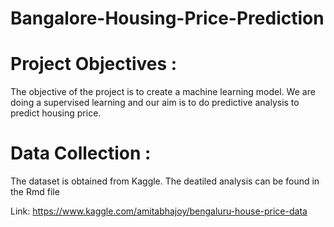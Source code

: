 # Bangalore-Housing-Price-Prediction
# Project Objectives :
The objective of the project is to create a machine learning model. We are doing a supervised learning and our aim is to do predictive analysis to predict housing price.
# Data Collection :
The dataset is obtained from Kaggle. The deatiled analysis can be found in the Rmd file

Link: https://www.kaggle.com/amitabhajoy/bengaluru-house-price-data
